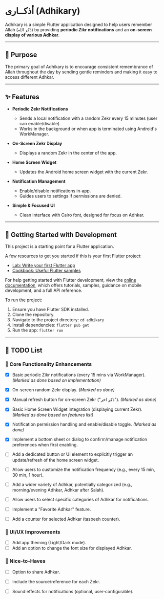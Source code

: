 # أذكــارى (Adhikary)

Adhikary is a simple Flutter application designed to help users remember Allah (ذكر الله) by providing **periodic Zikr notifications** and an **on-screen display of various Adhkar**.

---

## 📖 Purpose

The primary goal of Adhikary is to encourage consistent remembrance of Allah throughout the day by sending gentle reminders and making it easy to access different Adhkar.

---

## ✨ Features

- **Periodic Zekr Notifications**
    - Sends a local notification with a random Zekr every 15 minutes (user can enable/disable).
    - Works in the background or when app is terminated using Android's WorkManager.

- **On-Screen Zekr Display**
    - Displays a random Zekr in the center of the app.

- **Home Screen Widget**
    - Updates the Android home screen widget with the current Zekr.

- **Notification Management**
    - Enable/disable notifications in-app.
    - Guides users to settings if permissions are denied.

- **Simple & Focused UI**
    - Clean interface with Cairo font, designed for focus on Adhkar.

---

## 🚀 Getting Started with Development

This project is a starting point for a Flutter application.

A few resources to get you started if this is your first Flutter project:

- [Lab: Write your first Flutter app](https://docs.flutter.dev/get-started/codelab)
- [Cookbook: Useful Flutter samples](https://docs.flutter.dev/cookbook)

For help getting started with Flutter development, view the
[online documentation](https://docs.flutter.dev/), which offers tutorials,
samples, guidance on mobile development, and a full API reference.

To run the project:
1. Ensure you have Flutter SDK installed.
2. Clone the repository.
3. Navigate to the project directory: `cd adhikary`
4. Install dependencies: `flutter pub get`
5. Run the app: `flutter run`
---

## 📝 TODO List
### 🎯 Core Functionality Enhancements
- [x] Basic periodic Zikr notifications (every 15 mins via WorkManager). *(Marked as done based on implementation)*
- [x] On-screen random Zekr display. *(Marked as done)*
- [x] Manual refresh button for on-screen Zekr ("ذكر اخر"). *(Marked as done)*
- [x] Basic Home Screen Widget integration (displaying current Zekr). *(Marked as done based on features list)*
- [x] Notification permission handling and enable/disable toggle. *(Marked as done)*

- [x] Implement a bottom sheet or dialog to confirm/manage notification preferences when first enabling.
- [ ] Add a dedicated button or UI element to explicitly trigger an update/refresh of the home screen widget.
- [ ] Allow users to customize the notification frequency (e.g., every 15 min, 30 min, 1 hour).
- [ ] Add a wider variety of Adhkar, potentially categorized (e.g., morning/evening Adhkar, Adhkar after Salah).
- [ ] Allow users to select specific categories of Adhkar for notifications.
- [ ] Implement a "Favorite Adhkar" feature.
- [ ] Add a counter for selected Adhkar (tasbeeh counter).

### 🎯 UI/UX Improvements
- [ ] Add app theming (Light/Dark mode).
- [ ] Add an option to change the font size for displayed Adhkar.

### 🎯 Nice-to-Haves
- [ ] Option to share Adhkar.
- [ ] Include the source/reference for each Zekr.
- [ ] Sound effects for notifications (optional, user-configurable).

